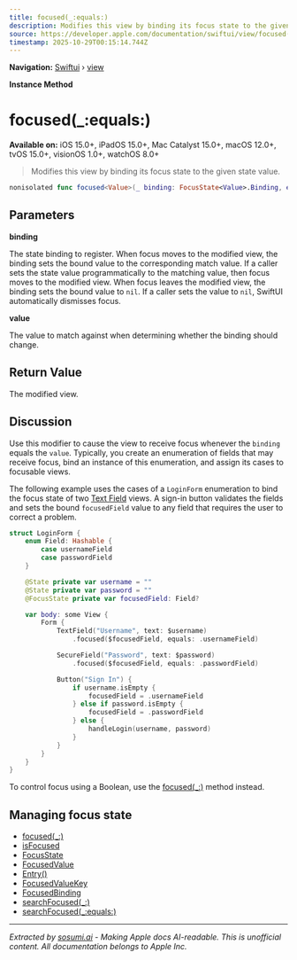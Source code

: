 ```yaml
---
title: focused(_:equals:)
description: Modifies this view by binding its focus state to the given state value.
source: https://developer.apple.com/documentation/swiftui/view/focused(_:equals:)
timestamp: 2025-10-29T00:15:14.744Z
---
```


**Navigation:** [Swiftui](/documentation/swiftui) › [view](/documentation/swiftui/view)

**Instance Method**

# focused(_:equals:)

**Available on:** iOS 15.0+, iPadOS 15.0+, Mac Catalyst 15.0+, macOS 12.0+, tvOS 15.0+, visionOS 1.0+, watchOS 8.0+

> Modifies this view by binding its focus state to the given state value.

```swift
nonisolated func focused<Value>(_ binding: FocusState<Value>.Binding, equals value: Value) -> some View where Value : Hashable
```

## Parameters

**binding**

The state binding to register. When focus moves to the modified view, the binding sets the bound value to the corresponding match value. If a caller sets the state value programmatically to the matching value, then focus moves to the modified view. When focus leaves the modified view, the binding sets the bound value to `nil`. If a caller sets the value to `nil`, SwiftUI automatically dismisses focus.



**value**

The value to match against when determining whether the binding should change.



## Return Value

The modified view.

## Discussion

Use this modifier to cause the view to receive focus whenever the `binding` equals the `value`. Typically, you create an enumeration of fields that may receive focus, bind an instance of this enumeration, and assign its cases to focusable views.

The following example uses the cases of a `LoginForm` enumeration to bind the focus state of two [Text Field](/documentation/swiftui/textfield) views. A sign-in button validates the fields and sets the bound `focusedField` value to any field that requires the user to correct a problem.

```swift
struct LoginForm {
    enum Field: Hashable {
        case usernameField
        case passwordField
    }

    @State private var username = ""
    @State private var password = ""
    @FocusState private var focusedField: Field?

    var body: some View {
        Form {
            TextField("Username", text: $username)
                .focused($focusedField, equals: .usernameField)

            SecureField("Password", text: $password)
                .focused($focusedField, equals: .passwordField)

            Button("Sign In") {
                if username.isEmpty {
                    focusedField = .usernameField
                } else if password.isEmpty {
                    focusedField = .passwordField
                } else {
                    handleLogin(username, password)
                }
            }
        }
    }
}
```

To control focus using a Boolean, use the [focused(_:)](/documentation/swiftui/view/focused(_:)) method instead.

## Managing focus state

- [focused(_:)](/documentation/swiftui/view/focused(_:))
- [isFocused](/documentation/swiftui/environmentvalues/isfocused)
- [FocusState](/documentation/swiftui/focusstate)
- [FocusedValue](/documentation/swiftui/focusedvalue)
- [Entry()](/documentation/swiftui/entry())
- [FocusedValueKey](/documentation/swiftui/focusedvaluekey)
- [FocusedBinding](/documentation/swiftui/focusedbinding)
- [searchFocused(_:)](/documentation/swiftui/view/searchfocused(_:))
- [searchFocused(_:equals:)](/documentation/swiftui/view/searchfocused(_:equals:))

---

*Extracted by [sosumi.ai](https://sosumi.ai) - Making Apple docs AI-readable.*
*This is unofficial content. All documentation belongs to Apple Inc.*
